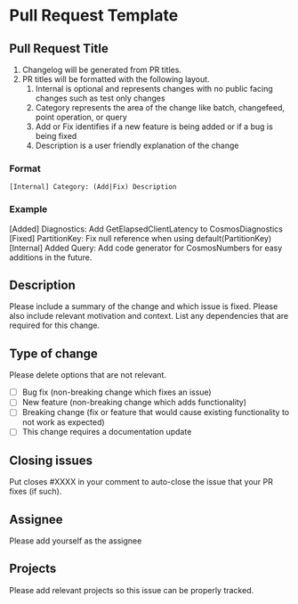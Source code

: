 # Pull Request Template

## Pull Request Title
1. Changelog will be generated from PR titles.
2. PR titles will be formatted with the following layout.
   1. Internal is optional and represents changes with no public facing changes such as test only changes
   2. Category represents the area of the change like batch, changefeed, point operation, or query
   3. Add or Fix identifies if a new feature is being added or if a bug is being fixed
   4. Description is a user friendly explanation of the change

### Format
`[Internal] Category: (Add|Fix) Description`

### Example
[Added] Diagnostics: Add GetElapsedClientLatency to CosmosDiagnostics<br/>
[Fixed] PartitionKey: Fix null reference when using default(PartitionKey)<br/>
[Internal] Added Query: Add code generator for CosmosNumbers for easy additions in the future.<br/>

## Description

Please include a summary of the change and which issue is fixed. Please also include relevant motivation and context. List any dependencies that are required for this change.

## Type of change

Please delete options that are not relevant.

- [ ] Bug fix (non-breaking change which fixes an issue)
- [ ] New feature (non-breaking change which adds functionality)
- [ ] Breaking change (fix or feature that would cause existing functionality to not work as expected)
- [ ] This change requires a documentation update

## Closing issues

Put closes #XXXX in your comment to auto-close the issue that your PR fixes (if such).

## Assignee

Please add yourself as the assignee

## Projects

Please add relevant projects so this issue can be properly tracked.

